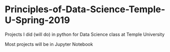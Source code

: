 # Principles-of-Data-Science-Temple-U-Spring-2019

Projects I did (will do) in python for Data Science class at Temple University

Most projects will be in Jupyter Notebook
